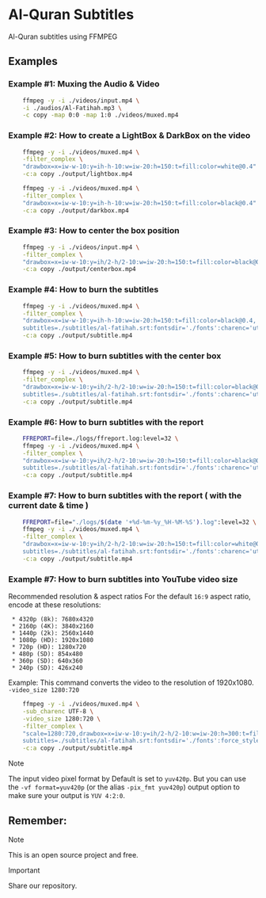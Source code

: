 # Al-Quran Subtitles
Al-Quran subtitles using FFMPEG

## Examples

### Example #1: Muxing the Audio & Video

```bash
    ffmpeg -y -i ./videos/input.mp4 \
    -i ./audios/Al-Fatihah.mp3 \
    -c copy -map 0:0 -map 1:0 ./videos/muxed.mp4
```

### Example #2: How to create a LightBox & DarkBox on the video

```bash
    ffmpeg -y -i ./videos/muxed.mp4 \
    -filter_complex \
    "drawbox=x=iw-w-10:y=ih-h-10:w=iw-20:h=150:t=fill:color=white@0.4" \
    -c:a copy ./output/lightbox.mp4
```

```bash
    ffmpeg -y -i ./videos/muxed.mp4 \
    -filter_complex \
    "drawbox=x=iw-w-10:y=ih-h-10:w=iw-20:h=150:t=fill:color=black@0.4" \
    -c:a copy ./output/darkbox.mp4
```

### Example #3: How to center the box position

```bash
    ffmpeg -y -i ./videos/input.mp4 \
    -filter_complex \
    "drawbox=x=iw-w-10:y=ih/2-h/2-10:w=iw-20:h=150:t=fill:color=black@0.4" \
    -c:a copy ./output/centerbox.mp4
```

### Example #4: How to burn the subtitles

```bash
    ffmpeg -y -i ./videos/muxed.mp4 \
    -filter_complex \
    "drawbox=x=iw-w-10:y=ih-h-10:w=iw-20:h=150:t=fill:color=black@0.4, \
    subtitles=./subtitles/al-fatihah.srt:fontsdir='./fonts':charenc='utf-8'" \
    -c:a copy ./output/subtitle.mp4
```

### Example #5: How to burn subtitles with the center box

```bash
    ffmpeg -y -i ./videos/muxed.mp4 \
    -filter_complex \
    "drawbox=x=iw-w-10:y=ih/2-h/2-10:w=iw-20:h=150:t=fill:color=black@0.4, \
    subtitles=./subtitles/al-fatihah.srt:fontsdir='./fonts':charenc='utf-8':force_style='shadowx=10,shadowcolor=Black,MarginV=100'" \
    -c:a copy ./output/subtitle.mp4
```

### Example #6: How to burn subtitles with the report

```bash
    FFREPORT=file=./logs/ffreport.log:level=32 \
    ffmpeg -y -i ./videos/muxed.mp4 \
    -filter_complex \
    "drawbox=x=iw-w-10:y=ih/2-h/2-10:w=iw-20:h=150:t=fill:color=black@0.4, \
    subtitles=./subtitles/al-fatihah.srt:fontsdir='./fonts':charenc='utf-8':force_style='shadowx=10,shadowcolor=Black,MarginV=100'" \
    -c:a copy ./output/subtitle.mp4
```

### Example #7: How to burn subtitles with the report ( with the current date & time )

```bash
    FFREPORT=file="./logs/$(date '+%d-%m-%y_%H-%M-%S').log":level=32 \
    ffmpeg -y -i ./videos/muxed.mp4 \
    -filter_complex \
    "drawbox=x=iw-w-10:y=ih/2-h/2-10:w=iw-20:h=150:t=fill:color=white@0.2, \
    subtitles=./subtitles/al-fatihah.srt:fontsdir='./fonts':charenc='utf-8':force_style='shadowx=10,shadowcolor=Black,MarginV=100'" \
    -c:a copy ./output/subtitle.mp4
```

### Example #7: How to burn subtitles into YouTube video size 

Recommended resolution & aspect ratios
For the default `16:9` aspect ratio, encode at these resolutions:
```
 * 4320p (8k): 7680x4320
 * 2160p (4K): 3840x2160
 * 1440p (2k): 2560x1440
 * 1080p (HD): 1920x1080
 * 720p (HD): 1280x720
 * 480p (SD): 854x480
 * 360p (SD): 640x360
 * 240p (SD): 426x240
```

Example: This command converts the video to the resolution of 1920x1080.
`-video_size 1280:720`

```bash
    ffmpeg -y -i ./videos/muxed.mp4 \
    -sub_charenc UTF-8 \
    -video_size 1280:720 \
    -filter_complex \
    "scale=1280:720,drawbox=x=iw-w-10:y=ih/2-h/2-10:w=iw-20:h=300:t=fill:color=white@0.2, \
    subtitles=./subtitles/al-fatihah.srt:fontsdir='./fonts':force_style='shadowx=10,shadowcolor=Black,MarginV=100'" \
    -c:a copy ./output/subtitle.mp4
```

> [!NOTE]
> The input video pixel format by Default is set to `yuv420p`. But you can use the `-vf format=yuv420p` (or the alias `-pix_fmt yuv420p`) output option to make sure your output is `YUV 4:2:0`.

## Remember:

> [!NOTE]
> This is an open source project and free.

> [!IMPORTANT]
> Share our repository.
